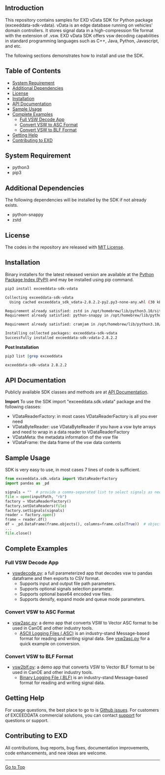 ## Introduction
This repository contains samples for EXD vData SDK for Python package (exceeddata-sdk-vdata).  vData is an edge database running on vehicles' domain controllers.  It stores signal data in a high-compression file format with the extension of .vsw.  EXD vData SDK offers vsw decoding capabilities in standard programming languages such as C++, Java, Python, Javascript, and etc.  

The following sections demonstrates how to install and use the SDK.

## Table of Contents
- [System Requirement](#system-requirement)
- [Additional Dependencies](#additional-dependencies)
- [License](#license)
- [Installation](#installation)
- [API Documentation](#api-documentation)
- [Sample Usage](#sample-usage)
- [Complete Examples](#complete-examples)
  - [Full VSW Decode App](#full-vsw-decode-app)
  - [Convert VSW to ASC Format](#convert-vsw-to-asc-format)
  - [Convert VSW to BLF Format](#convert-vsw-to-blf-format)
- [Getting Help](#getting-help)
- [Contributing to EXD](#contributing-to-exd)

## System Requirement
* python3 
* pip3

## Additional Dependencies
The following dependencies will be installed by the SDK if not already exists.
* python-snappy
* zstd

## License
The codes in the repository are released with [MIT License](LICENSE).

## Installation
Binary installers for the latest released version are available at the [Python Package Index (PyPI)](https://pypi.org/project/pandas) and may be installed using pip command.

```sh
pip3 install exceeddata-sdk-vdata 

Collecting exceeddata-sdk-vdata
  Using cached exceeddata_sdk_vdata-2.8.2.2-py2.py3-none-any.whl (30 kB)

Requirement already satisfied: zstd in /opt/homebrew/lib/python3.10/site-packages (from exceeddata-sdk-vdata) (1.5.5.1)
Requirement already satisfied: python-snappy in /opt/homebrew/lib/python3.10/site-packages (from exceeddata-sdk-vdata) (0.7.1)

Requirement already satisfied: cramjam in /opt/homebrew/lib/python3.10/site-packages (from python-snappy->exceeddata-sdk-vdata) (2.8.3)

Installing collected packages: exceeddata-sdk-vdata
Successfully installed exceeddata-sdk-vdata-2.8.2.2
```

**Post Installation**

```sh
pip3 list |grep exceeddata

exceeddata-sdk-vdata 2.8.2.2
```

## API Documentation
Publicly available SDK classes and methods are at [API Documentation](https://htmlpreview.github.io/?https://github.com/exceeddata/sdk-vdata-python/blob/main/doc/api.html).

**Import**
To use the SDK import "exceeddata.sdk.vdata" package and the following classes:
* VDataReaderFactory: in most cases VDataReaderFactory is all you ever need
* VDataByteReader: use VDataByteReader if you have a vsw byte arrays and need to wrap in a data reader to VDataReaderFactory
* VDataMeta: the metadata information of the vsw file
* VDataFrame: the data frame of the vsw data contents

## Sample Usage
SDK is very easy to use, in most cases 7 lines of code is sufficient.

```py
from exceeddata.sdk.vdata import VDataReaderFactory
import pandas as _pd

signals = ""  # provide a comma-separated list to select signals as needed, empty list means all signals are selected.
file = open(inputPath, "rb") 
factory = VDataReaderFactory() 
factory.setDataReaders(file)
factory.setSignals(signals)
reader = factory.open() 
frame = reader.df()
df = _pd.DataFrame(frame.objects(), columns=frame.cols(True))  # objects() return a n x m array of rows and columns, here we load into a pandas Data Frame
...
file.close()
```


## Complete Examples
### Full VSW Decode App
* [vswdecode.py](src/vswdecode.py): a full parameterized app that decodes vsw to pandas dataframe and then exports to CSV format.
  * Supports input and output file path parameters.
  * Supports optional signals selection parameter.
  * Supports optional base64 encoded vsw files.
  * Supports densify, expand mode and queue mode parameters.

### Convert VSW to ASC Format
* [vsw2asc.py](src/vsw2asc.py): a demo app that converts VSW to Vector ASC format to be used in CanOE and other industry tools.
  * [ASCII Logging Files (.ASC)](https://support.vector.com/kb?id=kb_article_view&sysparm_article=KB0011536)  is an industry-stand Message-based format for reading and writing signal data. See [vsw2asc.py](vsw2asc.py) for a quick example on conversion.

### Convert VSW to BLF Format
* [vsw2blf.py](src/vsw2blf.py): a demo app that converts VSW to Vector BLF format to be used in CanOE and other industry tools.
  * [Binary Logging File (.BLF)](https://support.vector.com/kb?id=kb_article_view&sysparm_article=KB0011536)  is an industry-stand Message-based format for reading and writing signal data. 


## Getting Help
For usage questions, the best place to go to is [Github issues](https://github.com/pandas-dev/pandas/issues). For customers of EXCEEDDATA commercial solutions, you can contact [support](mailto:support@smartsct.com) for questions or support.

## Contributing to EXD
All contributions, bug reports, bug fixes, documentation improvements, code enhancements, and new ideas are welcome.

<hr>

[Go to Top](#table-of-contents)
